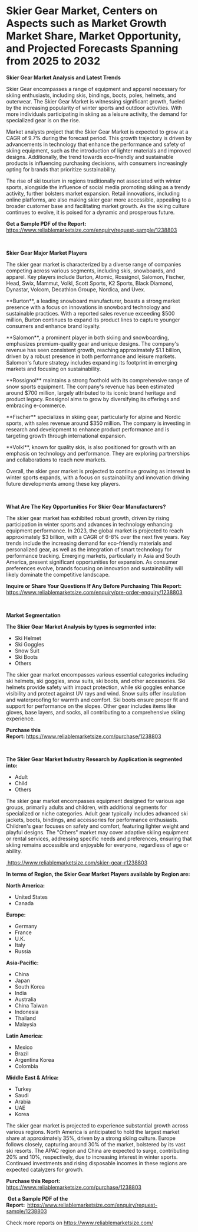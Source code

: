 <p><h1>Skier Gear Market, Centers on Aspects such as Market Growth Market Share, Market Opportunity, and Projected Forecasts Spanning from 2025 to 2032</h1></p><p><strong>Skier Gear Market Analysis and Latest Trends</strong></p>
<p><p>Skier Gear encompasses a range of equipment and apparel necessary for skiing enthusiasts, including skis, bindings, boots, poles, helmets, and outerwear. The Skier Gear Market is witnessing significant growth, fueled by the increasing popularity of winter sports and outdoor activities. With more individuals participating in skiing as a leisure activity, the demand for specialized gear is on the rise. </p><p>Market analysts project that the Skier Gear Market is expected to grow at a CAGR of 9.7% during the forecast period. This growth trajectory is driven by advancements in technology that enhance the performance and safety of skiing equipment, such as the introduction of lighter materials and improved designs. Additionally, the trend towards eco-friendly and sustainable products is influencing purchasing decisions, with consumers increasingly opting for brands that prioritize sustainability.</p><p>The rise of ski tourism in regions traditionally not associated with winter sports, alongside the influence of social media promoting skiing as a trendy activity, further bolsters market expansion. Retail innovations, including online platforms, are also making skier gear more accessible, appealing to a broader customer base and facilitating market growth. As the skiing culture continues to evolve, it is poised for a dynamic and prosperous future.</p></p>
<p><strong>Get a Sample PDF of the Report:&nbsp;</strong> <a href="https://www.reliablemarketsize.com/enquiry/request-sample/1238803?utm_campaign=3205&utm_medium=2&utm_source=Github&utm_content=ia&utm_term=05042025&utm_id=skier-gear">https://www.reliablemarketsize.com/enquiry/request-sample/1238803</a></p>
<p>&nbsp;</p>
<p><strong>Skier Gear Major Market Players</strong></p>
<p><p>The skier gear market is characterized by a diverse range of companies competing across various segments, including skis, snowboards, and apparel. Key players include Burton, Atomic, Rossignol, Salomon, Fischer, Head, Swix, Mammut, Volkl, Scott Sports, K2 Sports, Black Diamond, Dynastar, Volcom, Decathlon Groupe, Nordica, and Uvex.</p><p>**Burton**, a leading snowboard manufacturer, boasts a strong market presence with a focus on innovations in snowboard technology and sustainable practices. With a reported sales revenue exceeding $500 million, Burton continues to expand its product lines to capture younger consumers and enhance brand loyalty.</p><p>**Salomon**, a prominent player in both skiing and snowboarding, emphasizes premium-quality gear and unique designs. The company's revenue has seen consistent growth, reaching approximately $1.1 billion, driven by a robust presence in both performance and leisure markets. Salomon's future strategy includes expanding its footprint in emerging markets and focusing on sustainability.</p><p>**Rossignol** maintains a strong foothold with its comprehensive range of snow sports equipment. The company's revenue has been estimated around $700 million, largely attributed to its iconic brand heritage and product legacy. Rossignol aims to grow by diversifying its offerings and embracing e-commerce.</p><p>**Fischer** specializes in skiing gear, particularly for alpine and Nordic sports, with sales revenue around $350 million. The company is investing in research and development to enhance product performance and is targeting growth through international expansion.</p><p>**Volkl**, known for quality skis, is also positioned for growth with an emphasis on technology and performance. They are exploring partnerships and collaborations to reach new markets.</p><p>Overall, the skier gear market is projected to continue growing as interest in winter sports expands, with a focus on sustainability and innovation driving future developments among these key players.</p></p>
<p>&nbsp;</p>
<p><strong>What Are The Key Opportunities For Skier Gear Manufacturers?</strong></p>
<p><p>The skier gear market has exhibited robust growth, driven by rising participation in winter sports and advances in technology enhancing equipment performance. In 2023, the global market is projected to reach approximately $3 billion, with a CAGR of 6-8% over the next five years. Key trends include the increasing demand for eco-friendly materials and personalized gear, as well as the integration of smart technology for performance tracking. Emerging markets, particularly in Asia and South America, present significant opportunities for expansion. As consumer preferences evolve, brands focusing on innovation and sustainability will likely dominate the competitive landscape.</p></p>
<p><strong>Inquire or Share Your Questions If Any Before Purchasing This Report:</strong> <a href="https://www.reliablemarketsize.com/enquiry/pre-order-enquiry/1238803?utm_campaign=3205&utm_medium=2&utm_source=Github&utm_content=ia&utm_term=05042025&utm_id=skier-gear">https://www.reliablemarketsize.com/enquiry/pre-order-enquiry/1238803</a></p>
<p>&nbsp;</p>
<p><strong>Market Segmentation</strong></p>
<p><strong>The Skier Gear Market Analysis by types is segmented into:</strong></p>
<p><ul><li>Ski Helmet</li><li>Ski Goggles</li><li>Snow Suit</li><li>Ski Boots</li><li>Others</li></ul></p>
<p><p>The skier gear market encompasses various essential categories including ski helmets, ski goggles, snow suits, ski boots, and other accessories. Ski helmets provide safety with impact protection, while ski goggles enhance visibility and protect against UV rays and wind. Snow suits offer insulation and waterproofing for warmth and comfort. Ski boots ensure proper fit and support for performance on the slopes. Other gear includes items like gloves, base layers, and socks, all contributing to a comprehensive skiing experience.</p></p>
<p><strong>Purchase this Report:&nbsp;</strong><a href="https://www.reliablemarketsize.com/purchase/1238803?utm_campaign=3205&utm_medium=2&utm_source=Github&utm_content=ia&utm_term=05042025&utm_id=skier-gear">https://www.reliablemarketsize.com/purchase/1238803</a></p>
<p>&nbsp;</p>
<p><strong>The Skier Gear Market Industry Research by Application is segmented into:</strong></p>
<p><ul><li>Adult</li><li>Child</li><li>Others</li></ul></p>
<p><p>The skier gear market encompasses equipment designed for various age groups, primarily adults and children, with additional segments for specialized or niche categories. Adult gear typically includes advanced ski jackets, boots, bindings, and accessories for performance enthusiasts. Children's gear focuses on safety and comfort, featuring lighter weight and playful designs. The "Others" market may cover adaptive skiing equipment or rental services, addressing specific needs and preferences, ensuring that skiing remains accessible and enjoyable for everyone, regardless of age or ability.</p></p>
<p><a href="https://www.reliablemarketsize.com/skier-gear-r1238803?utm_campaign=3205&utm_medium=2&utm_source=Github&utm_content=ia&utm_term=05042025&utm_id=skier-gear">&nbsp;https://www.reliablemarketsize.com/skier-gear-r1238803</a></p>
<p><strong>In terms of Region, the Skier Gear Market Players available by Region are:</strong></p>
<p>
    <p> <strong> North America: </strong>
        <ul>
            <li>United States</li>
            <li>Canada</li>
        </ul>
        </p> 
    <p> <strong> Europe: </strong>
        <ul>
            <li>Germany</li>
            <li>France</li>
            <li>U.K.</li>
            <li>Italy</li>
            <li>Russia</li>
        </ul>
        </p> 
    <p> <strong> Asia-Pacific: </strong>
        <ul>
            <li>China</li>
            <li>Japan</li>
            <li>South Korea</li>
            <li>India</li>
            <li>Australia</li>
            <li>China Taiwan</li>
            <li>Indonesia</li>
            <li>Thailand</li>
            <li>Malaysia</li>
        </ul>
        </p> 
    <p> <strong> Latin America: </strong>
        <ul>
            <li>Mexico</li>
            <li>Brazil</li>
            <li>Argentina Korea</li>
            <li>Colombia</li>
        </ul>
        </p> 
    <p> <strong> Middle East & Africa: </strong>
        <ul>
            <li>Turkey</li>
            <li>Saudi</li>
            <li>Arabia</li>
            <li>UAE</li>
            <li>Korea</li>
        </ul>
    </p>
    </p>
<p><p>The skier gear market is projected to experience substantial growth across various regions. North America is anticipated to hold the largest market share at approximately 35%, driven by a strong skiing culture. Europe follows closely, capturing around 30% of the market, bolstered by its vast ski resorts. The APAC region and China are expected to surge, contributing 20% and 10%, respectively, due to increasing interest in winter sports. Continued investments and rising disposable incomes in these regions are expected catalyzers for growth.</p></p>
<p><strong>Purchase this Report: </strong><a href="https://www.reliablemarketsize.com/purchase/1238803?utm_campaign=3205&utm_medium=2&utm_source=Github&utm_content=ia&utm_term=05042025&utm_id=skier-gear">https://www.reliablemarketsize.com/purchase/1238803</a></p>
<p>&nbsp;<strong>Get a Sample PDF of the Report:&nbsp;&nbsp;</strong><a href="https://www.reliablemarketsize.com/enquiry/request-sample/1238803?utm_campaign=3205&utm_medium=2&utm_source=Github&utm_content=ia&utm_term=05042025&utm_id=skier-gear">https://www.reliablemarketsize.com/enquiry/request-sample/1238803</a></p>
<p><strong></strong></p>
<p>Check more reports on <a href="https://www.reliablemarketsize.com/?utm_campaign=3205&utm_medium=2&utm_source=Github&utm_content=ia&utm_term=05042025&utm_id=skier-gear">https://www.reliablemarketsize.com/</a></p>